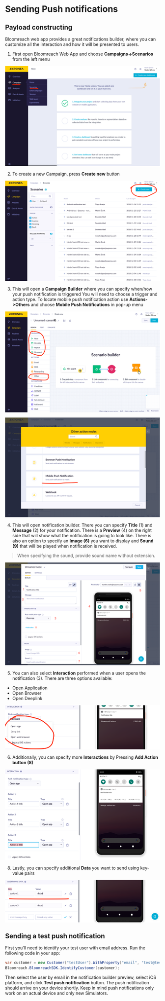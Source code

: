 # Sending Push notifications

## Payload constructing
Bloomreach web app provides a great notifications builder, where you can customize all the interaction and how it will be presented to users.

1. First open Bloomreach Web App and choose **Campaigns->Scenarios** from the left menu

  ![](Images/send1.png)

2. To create a new Campaign, press **Create new** button

  ![](Images/send2.png)

3. This will open a **Campaign Builder** where you can specify when/how your push notification is triggered
You will need to choose a trigger and action type. To locate mobile push notification action
use **Actions->Others** and choose **Mobile Push Notifications** in pop-up menu

  ![](Images/send3.png)

  ![](Images/send4.png)


4. This will open notification builder. There you can specify **Title** (1) and **Message** (2) for your notification. There is a **Preview** (4) on the right side that will show what the notification is going to look like. There is also an option to specify an **Image (6)** you want to display and **Sound (9)** that will be played when notification is received.

> When specifying the sound, provide sound name without extension.

![](Images/send5.png)

5. You can also select **Interaction** performed when a user opens the notification (3). There are three options available:
  * Open Application
  * Open Browser
  * Open Deeplink

![](Images/send6.png)  

6. Additionally, you can specify more **Interactions** by Pressing **Add Action button (8)**

![](Images/send7.png)

8. Lastly, you can specify additional **Data** you want to send using key-value pairs

![](Images/send8.png)

## Sending a test push notification
First you'll need to identify your test user with email address. Run the following code in your app:
``` csharp
var customer = new Customer("testUser").WithProperty("email", "test@test.com");
Bloomreach.BloomreachSDK.IdentifyCustomer(customer);
```

Then select the user by email in the notification builder preview, select iOS platform, and click **Test push notification** button. The push notification should arrive on your device shortly. Keep in mind push notifications only work on an actual device and only new Simulators.